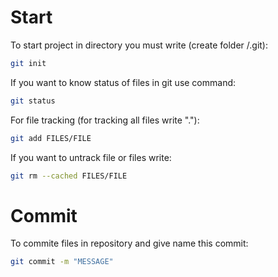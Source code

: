 # Start

To start project in directory you must write (create folder /.git):

```bash
git init
```

If you want to know status of files in git use command:

```bash
git status
```

For file tracking (for tracking all files write "."):

```bash
git add FILES/FILE
```

If you want to untrack file or files write:

```bash
git rm --cached FILES/FILE
```

# Commit

To commite files in repository and give name this commit:

```bash
git commit -m "MESSAGE"
```
